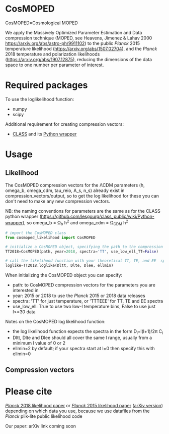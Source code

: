 # CosMOPED

CosMOPED=Cosmological MOPED

We apply the Massively Optimized Parameter Estimation and Data compression technique (MOPED, see Heavens, Jimenez & Lahav 2000 https://arxiv.org/abs/astro-ph/9911102) to the public *Planck* 2015 temperature likelihood (https://arxiv.org/abs/1507.02704), and the *Planck* 2018 temperature and polarization likelihoods (https://arxiv.org/abs/1907.12875), reducing the dimensions of the data space to one number per parameter of interest.

# Required packages

To use the loglikelihood function:
* numpy
* scipy

Additional requirement for creating compression vectors:
* [CLASS](http://class-code.net/) and its [Python wrapper](https://github.com/lesgourg/class_public/wiki/Python-wrapper)

# Usage

## Likelihood
The CosMOPED compression vectors for the &Lambda;CDM parameters (h, omega_b, omega_cdm, tau_reio, A_s, n_s) already exist in compression_vectors/output, so to get the log likelihood for these you can don't need to make any new compression vectors.

NB: the naming conventions for parameters are the same as for the CLASS python wrapper (https://github.com/lesgourg/class_public/wiki/Python-wrapper), so omega_b = &Omega;<sub>b</sub> h<sup>2</sup> and omega_cdm = &Omega;<sub>CDM</sub> h<sup>2</sup>

```python
# import the CosMOPED class
from cosmoped_likelihood import CosMOPED

# initialize a CosMOPED object, specifying the path to the compression vectors and which data you want to use (year, spectra and whether or not to use two low-ell temperature bins
TT2018=CosMOPED(path, year=2018, spectra='TT', use_low_ell_TT=False)

# call the likelihood function with your theoretical TT, TE, and EE  spectra (from e.g. CLASS or CAMB)
loglike=TT2018.loglike(Dltt, Dlte, Dlee, ellmin)
```

When initializing the CosMOPED object you can specify:
* path: to CosMOPED compression vectors for the parameters you are interested in
* year: 2015 or 2018 to use the *Planck* 2015 or 2018 data releases
* spectra: 'TT' for just temperature, or 'TTTEEE' for TT, TE and EE spectra
* use_low_ell: True to use two low-l temperature bins, False to use just l>=30 data

Notes on the CosMOPED log likelihood function:
* the log likelihood function expects the spectra in the form D<sub>l</sub>=l(l+1)/2&pi; C<sub>l</sub> 
* Dltt, Dlte and Dlee should all cover the same l range, usually from a minimum l value of 0 or 2
* ellmin=2 by default; if your spectra start at l=0 then specify this with ellmin=0

## Compression vectors






# Please cite

[*Planck* 2018 likelihood paper](https://arxiv.org/abs/1907.12875) or [*Planck* 2015 likelihood paper](https://www.aanda.org/articles/aa/abs/2016/10/aa26926-15/aa26926-15.html) ([arXiv version](https://arxiv.org/abs/1507.02704)) depending on which data you use, because we use datafiles from the *Planck* plik-lite public likelihood code

Our paper: arXiv link coming soon
